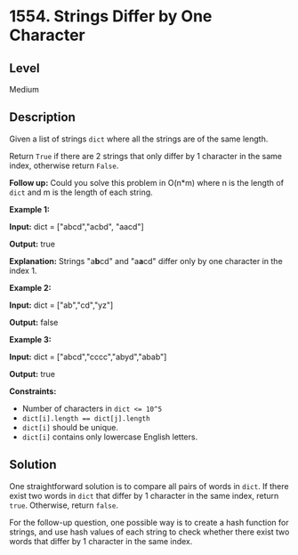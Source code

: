 # 1554. Strings Differ by One Character
## Level
Medium

## Description
Given a list of strings `dict` where all the strings are of the same length.

Return `True` if there are 2 strings that only differ by 1 character in the same index, otherwise return `False`.

**Follow up:** Could you solve this problem in O(n*m) where n is the length of `dict` and m is the length of each string.

**Example 1:**

**Input:** dict = ["abcd","acbd", "aacd"]

**Output:** true

**Explanation:** Strings "a**b**cd" and "a**a**cd" differ only by one character in the index 1.

**Example 2:**

**Input:** dict = ["ab","cd","yz"]

**Output:** false

**Example 3:**

**Input:** dict = ["abcd","cccc","abyd","abab"]

**Output:** true

**Constraints:**

* Number of characters in `dict <= 10^5`
* `dict[i].length == dict[j].length`
* `dict[i]` should be unique.
* `dict[i]` contains only lowercase English letters.

## Solution
One straightforward solution is to compare all pairs of words in `dict`. If there exist two words in `dict` that differ by 1 character in the same index, return `true`. Otherwise, return `false`.

For the follow-up question, one possible way is to create a hash function for strings, and use hash values of each string to check whether there exist two words that differ by 1 character in the same index.
